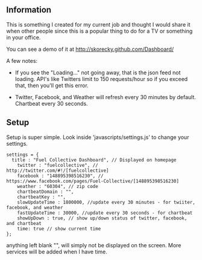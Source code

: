 ## Information
This is something I created for my current job and thought I would share it when other people since this is a popular thing to do for a TV or something in your office.

You can see a demo of it at http://skorecky.github.com/Dashboard/

A few notes:

- If you see the "Loading..." not going away, that is the json feed not loading. API's like Twitters limit to 150 requests/hour so if you exceed that, then you'll get this error.

- Twitter, Facebook, and Weather will refresh every 30 minutes by default. Chartbeat every 30 seconds.

## Setup
Setup is super simple. Look inside 'javascripts/settings.js' to change your settings.

    settings = {
      title : "Fuel Collective Dashboard", // Displayed on homepage
    	twitter : "fuelcollective", // http://twitter.com/#!/[fuelcollective]
    	facebook : "148895398516230", // https://www.facebook.com/pages/Fuel-Collective/[148895398516230]
    	weather : "60304", // zip code
    	chartbeatDomain : "",
    	chartbeatKey : "",
    	slowUpdateTime : 1800000, //update every 30 minutes - for twiiter, facebook, and weather
    	fastUpdateTime : 30000, //update every 30 seconds - for chartbeat
    	showUpDown : true, // show up/down status of twitter, facebook, and chartbeat
    	time: true // show current time
    };
    
anything left blank "", will simply not be displayed on the screen. More services will be added when I have time.